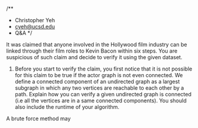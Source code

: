 /**
 * Christopher Yeh
 * cyeh@ucsd.edu
 * Q&A
 */
 
It was claimed that anyone involved in the Hollywood film industry can be 
linked through their film roles to Kevin Bacon within six steps. You are 
suspicious of such claim and decide to verify it using the given dataset. 
 
1. Before you start to verify the claim, you first notice that it is not 
possible for this claim to be true if the actor graph is not even connected.
We define a connected component of an undirected graph as a largest subgraph 
in which any two vertices are reachable to each other by a path.
Explain how you can verify a given undirected graph is connected 
(i.e all the vertices are in a same connected components). 
You should also include the runtime of your algorithm.

A brute force method may